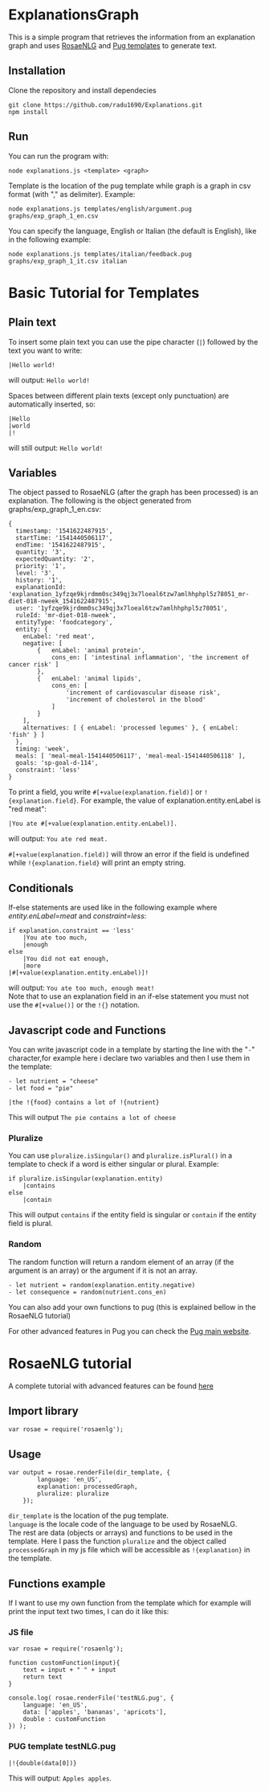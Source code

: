 # ExplanationsGraph
This is a simple program that retrieves the information from an explanation graph and uses [RosaeNLG](https://rosaenlg.org/) and [Pug templates](https://pugjs.org/) to generate text.  

## Installation
Clone the repository and install dependecies
```
git clone https://github.com/radu1690/Explanations.git
npm install
```

## Run
You can run the program with:  
```
node explanations.js <template> <graph>
``` 
Template is the location of the pug template while graph is a graph in csv format (with "," as delimiter). Example:  
```
node explanations.js templates/english/argument.pug graphs/exp_graph_1_en.csv
``` 
  
You can specify the language, English or Italian (the default is English), like in the following example:  
```
node explanations.js templates/italian/feedback.pug graphs/exp_graph_1_it.csv italian
```  

# Basic Tutorial for Templates
## Plain text
To insert some plain text you can use the pipe character (`|`) followed by the text you want to write:  
```
|Hello world!
```
will output: ```Hello world!```

Spaces between different plain texts (except only punctuation) are automatically inserted, so:
```
|Hello
|world
|!
```
will still output: ```Hello world!``` 

## Variables  
The object passed to RosaeNLG (after the graph has been processed) is an explanation. The following is the object generated from graphs/exp_graph_1_en.csv:
```
{
  timestamp: '1541622487915',
  startTime: '1541440506117',
  endTime: '1541622487915',  
  quantity: '3',
  expectedQuantity: '2',     
  priority: '1',
  level: '3',
  history: '1',
  explanationId: 'explanation_1yfzqe9kjrdmm0sc349qj3x7loeal6tzw7amlhhphpl5z78051_mr-diet-018-nweek_1541622487915',
  user: '1yfzqe9kjrdmm0sc349qj3x7loeal6tzw7amlhhphpl5z78051',
  ruleId: 'mr-diet-018-nweek',
  entityType: 'foodcategory',
  entity: {
    enLabel: 'red meat',
    negative: [
        {   enLabel: 'animal protein', 
            cons_en: [ 'intestinal inflammation', 'the increment of cancer risk' ] 
        },
        {   enLabel: 'animal lipids',
            cons_en: [
                'increment of cardiovascular disease risk',
                'increment of cholesterol in the blood'
            ]
        }
    ],
    alternatives: [ { enLabel: 'processed legumes' }, { enLabel: 'fish' } ]
  },
  timing: 'week',
  meals: [ 'meal-meal-1541440506117', 'meal-meal-1541440506118' ],
  goals: 'sp-goal-d-114',
  constraint: 'less'
}
```
To print a field, you write ```#[+value(explanation.field)]``` or ```!{explanation.field}```. For example, the value of explanation.entity.enLabel is "red meat":  
```
|You ate #[+value(explanation.entity.enLabel)].
```
will output: ```You ate red meat.```  

```#[+value(explanation.field)]``` will throw an error if the field is undefined while ```!{explanation.field}``` will print an empty string.

## Conditionals
If-else statements are used like in the following example where _entity.enLabel=meat_ and _constraint=less_:
```
if explanation.constraint == 'less'
	|You ate too much,
	|enough 
else 
	|You did not eat enough,
	|more
|#[+value(explanation.entity.enLabel)]!
```  
will output: ```You ate too much, enough meat!```  
Note that to use an explanation field in an if-else statement you must not use the ```#[+value()]``` or the ```!{}``` notation.  

## Javascript code and Functions
You can write javascript code in a template by starting the line with the "```-```" character,for example here i declare two variables and then I use them in the template:
```
- let nutrient = "cheese"
- let food = "pie"

|the !{food} contains a lot of !{nutrient}
```
This will output ```The pie contains a lot of cheese```
### Pluralize
You can use ```pluralize.isSingular()``` and ```pluralize.isPlural()``` in a template to check if a word is either singular or plural. Example:  
```
if pluralize.isSingular(explanation.entity)
	|contains
else
	|contain
```  
This will output ```contains``` if the entity field is singular or ```contain``` if the entity field is plural.  

### Random
The random function will return a random element of an array (if the argument is an array) or the argument if it is not an array.  
```
- let nutrient = random(explanation.entity.negative)
- let consequence = random(nutrient.cons_en)
```

You can also add your own functions to pug (this is explained bellow in the RosaeNLG tutorial)  

For other advanced features in Pug you can check the [Pug main website](https://pugjs.org/).  

# RosaeNLG tutorial
A complete tutorial with advanced features can be found [here](https://rosaenlg.org/rosaenlg/3.0.0/tutorials/tutorial_en_US.html)
## Import library
```
var rosae = require('rosaenlg');
```  

## Usage
```
var output = rosae.renderFile(dir_template, {
        language: 'en_US',
        explanation: processedGraph,
        pluralize: pluralize
    });
```
```dir_template``` is the location of the pug template.  
```language``` is the locale code of the language to be used by RosaeNLG.  
The rest are data (objects or arrays) and functions to be used in the template. Here I pass the function ```pluralize``` and the object called ```processedGraph``` in my js file which will be accessible as ```!{explanation}``` in the template.  

## Functions example
If I want to use my own function from the template which for example will print the input text two times, I can do it like this:
### JS file
```
var rosae = require('rosaenlg');

function customFunction(input){
    text = input + " " + input
    return text
}

console.log( rosae.renderFile('testNLG.pug', {
    language: 'en_US',
    data: ['apples', 'bananas', 'apricots'],
    double : customFunction
}) );
```  
### PUG template testNLG.pug
```
|!{double(data[0])}
```  
This will output: ```Apples apples```. 


